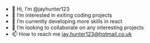 - 👋 Hi, I’m @jayhunter123
- 👀 I’m interested in exiting coding projects
- 🌱 I’m currently developing more skills in react
- 💞️ I’m looking to collaborate on any interesting projects
- 📫 How to reach me jay.hunter123@hotmail.co.uk

<!---
jayhunter123/jayhunter123 is a ✨ special ✨ repository because its `README.md` (this file) appears on your GitHub profile.
You can click the Preview link to take a look at your changes.
--->
